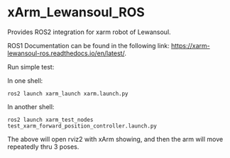 # xArm_Lewansoul_ROS
Provides ROS2 integration for xarm robot of Lewansoul.

ROS1 Documentation can be found in the following link: https://xarm-lewansoul-ros.readthedocs.io/en/latest/.

Run simple test:

In one shell:

    ros2 launch xarm_launch xarm.launch.py

In another shell:

    ros2 launch xarm_test_nodes test_xarm_forward_position_controller.launch.py

The above will open rviz2 with xArm showing, and then the arm will move repeatedly thru 3 poses.
